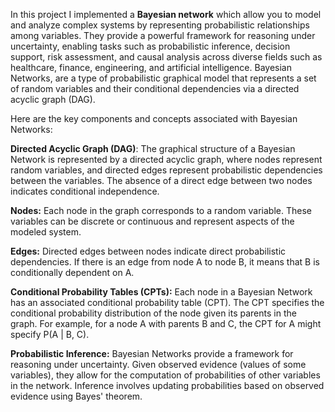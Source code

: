 
In this project I implemented a **Bayesian network** which allow you to model and analyze complex systems by representing probabilistic relationships among variables. They provide a powerful framework for reasoning under uncertainty, enabling tasks such as probabilistic inference, decision support, risk assessment, and causal analysis across diverse fields such as healthcare, finance, engineering, and artificial intelligence.
Bayesian Networks,  are a type of probabilistic graphical model that represents a set of random variables and their conditional dependencies via a directed acyclic graph (DAG). 

Here are the key components and concepts associated with Bayesian Networks:

**Directed Acyclic Graph (DAG)**:
The graphical structure of a Bayesian Network is represented by a directed acyclic graph, where nodes represent random variables, and directed edges represent probabilistic dependencies between the variables.
The absence of a direct edge between two nodes indicates conditional independence.

**Nodes:**
Each node in the graph corresponds to a random variable. These variables can be discrete or continuous and represent aspects of the modeled system.

**Edges:**
Directed edges between nodes indicate direct probabilistic dependencies. If there is an edge from node A to node B, it means that B is conditionally dependent on A.

**Conditional Probability Tables (CPTs):**
Each node in a Bayesian Network has an associated conditional probability table (CPT). The CPT specifies the conditional probability distribution of the node given its parents in the graph.
For example, for a node A with parents B and C, the CPT for A might specify P(A | B, C).

**Probabilistic Inference:**
Bayesian Networks provide a framework for reasoning under uncertainty. Given observed evidence (values of some variables), they allow for the computation of probabilities of other variables in the network.
Inference involves updating probabilities based on observed evidence using Bayes' theorem.
